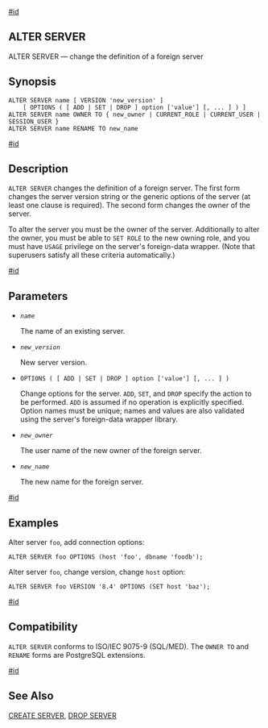 [#id](#SQL-ALTERSERVER)

## ALTER SERVER

ALTER SERVER — change the definition of a foreign server

## Synopsis

```
ALTER SERVER name [ VERSION 'new_version' ]
    [ OPTIONS ( [ ADD | SET | DROP ] option ['value'] [, ... ] ) ]
ALTER SERVER name OWNER TO { new_owner | CURRENT_ROLE | CURRENT_USER | SESSION_USER }
ALTER SERVER name RENAME TO new_name
```

[#id](#id-1.9.3.31.5)

## Description

`ALTER SERVER` changes the definition of a foreign server. The first form changes the server version string or the generic options of the server (at least one clause is required). The second form changes the owner of the server.

To alter the server you must be the owner of the server. Additionally to alter the owner, you must be able to `SET ROLE` to the new owning role, and you must have `USAGE` privilege on the server's foreign-data wrapper. (Note that superusers satisfy all these criteria automatically.)

[#id](#id-1.9.3.31.6)

## Parameters

- _`name`_

  The name of an existing server.

- _`new_version`_

  New server version.

- `OPTIONS ( [ ADD | SET | DROP ] option ['value'] [, ... ] )`

  Change options for the server. `ADD`, `SET`, and `DROP` specify the action to be performed. `ADD` is assumed if no operation is explicitly specified. Option names must be unique; names and values are also validated using the server's foreign-data wrapper library.

- _`new_owner`_

  The user name of the new owner of the foreign server.

- _`new_name`_

  The new name for the foreign server.

[#id](#id-1.9.3.31.7)

## Examples

Alter server `foo`, add connection options:

```
ALTER SERVER foo OPTIONS (host 'foo', dbname 'foodb');
```

Alter server `foo`, change version, change `host` option:

```
ALTER SERVER foo VERSION '8.4' OPTIONS (SET host 'baz');
```

[#id](#id-1.9.3.31.8)

## Compatibility

`ALTER SERVER` conforms to ISO/IEC 9075-9 (SQL/MED). The `OWNER TO` and `RENAME` forms are PostgreSQL extensions.

[#id](#id-1.9.3.31.9)

## See Also

[CREATE SERVER](sql-createserver), [DROP SERVER](sql-dropserver)
